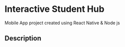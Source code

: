 # Interactive Student Hub
 Mobile App project created using React Native & Node js
## Description
  
